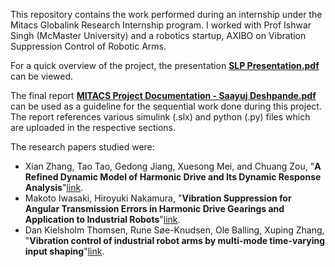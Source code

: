 This repository contains the work performed during an internship under the Mitacs Globalink Research Internship program. I worked with Prof Ishwar Singh (McMaster University) and a robotics startup, AXIBO on Vibration Suppression Control of Robotic Arms.

For a quick overview of the project, the presentation [**SLP Presentation.pdf**](https://github.com/saayuj/Vibration-Suppression-Control-of-Robotic-Arms/blob/main/SLP%20Presentation.pdf) can be viewed.

The final report [**MITACS Project Documentation - Saayuj Deshpande.pdf**](https://github.com/saayuj/Vibration-Suppression-Control-of-Robotic-Arms/blob/main/MITACS%20Project%20Documentation%20-%20Saayuj%20Deshpande.pdf) can be used as a guideline for the sequential work done during this project. The report references various simulink (.slx) and python (.py) files which are uploaded in the respective sections.

The research papers studied were:
- Xian Zhang, Tao Tao, Gedong Jiang, Xuesong Mei, and Chuang Zou, "**A Refined Dynamic Model of Harmonic Drive and Its Dynamic Response Analysis**"[link](https://www.researchgate.net/publication/342560913_A_Refined_Dynamic_Model_of_Harmonic_Drive_and_Its_Dynamic_Response_Analysis).
- Makoto Iwasaki, Hiroyuki Nakamura, "**Vibration Suppression for Angular Transmission Errors in Harmonic Drive Gearings and Application to Industrial Robots**"[link](https://www.sciencedirect.com/science/article/pii/S1474667016426868).
- Dan Kielsholm Thomsen, Rune Søe-Knudsen, Ole Balling, Xuping Zhang, "**Vibration control of industrial robot arms by multi-mode time-varying input shaping**"[link](https://www.researchgate.net/publication/343985829_Vibration_control_of_industrial_robot_arms_by_multi-mode_time-varying_input_shaping).
